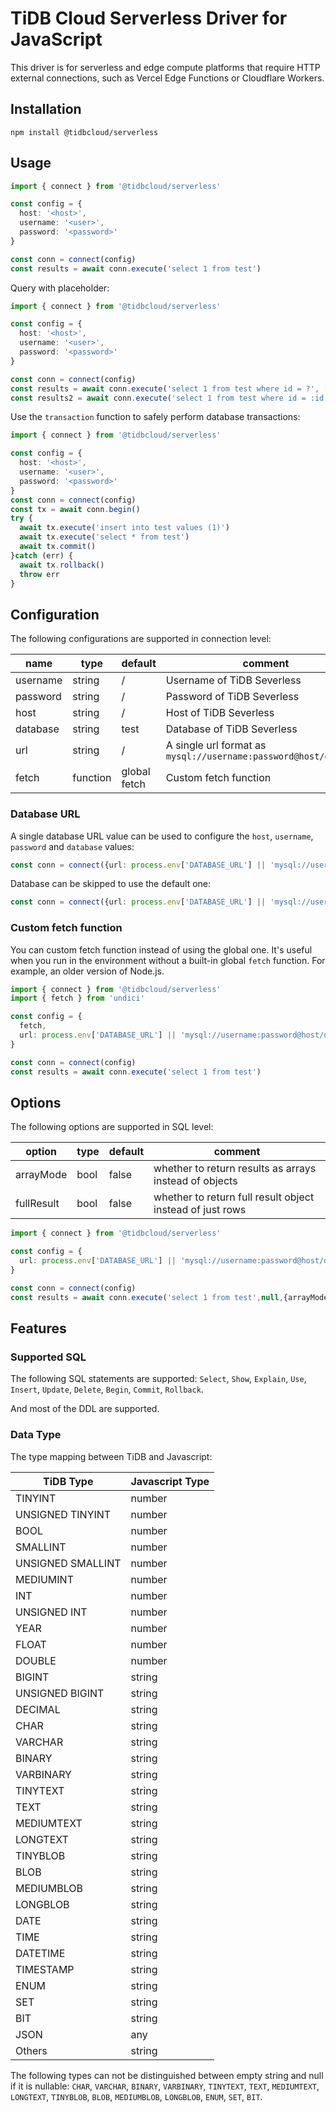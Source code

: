 # TiDB Cloud Serverless Driver for JavaScript

This driver is for serverless and edge compute platforms that require HTTP external connections, such as Vercel Edge Functions or Cloudflare Workers.


## Installation

```
npm install @tidbcloud/serverless
```

## Usage

```ts
import { connect } from '@tidbcloud/serverless'

const config = {
  host: '<host>',
  username: '<user>',
  password: '<password>'
}

const conn = connect(config)
const results = await conn.execute('select 1 from test')
```

Query with placeholder:

```ts
import { connect } from '@tidbcloud/serverless'

const config = {
  host: '<host>',
  username: '<user>',
  password: '<password>'
}

const conn = connect(config)
const results = await conn.execute('select 1 from test where id = ?', [1])
const results2 = await conn.execute('select 1 from test where id = :id', {id:1})
```


Use the `transaction` function to safely perform database transactions:

```ts
import { connect } from '@tidbcloud/serverless'

const config = {
  host: '<host>',
  username: '<user>',
  password: '<password>'
}
const conn = connect(config)
const tx = await conn.begin()
try {
  await tx.execute('insert into test values (1)')
  await tx.execute('select * from test')
  await tx.commit()
}catch (err) {
  await tx.rollback()
  throw err
}
```

## Configuration

The following configurations are supported in connection level:

| name     | type     | default      | comment                                                          |
|----------|----------|--------------|------------------------------------------------------------------|
| username | string   | /            | Username of TiDB Severless                                       |
| password | string   | /            | Password of TiDB Severless                                       |
| host     | string   | /            | Host of TiDB Severless                                           |
| database | string   | test         | Database of TiDB Severless                                       |
| url      | string   | /            | A single url format as `mysql://username:password@host/database` |
| fetch    | function | global fetch | Custom fetch function                                            |

### Database URL

A single database URL value can be used to configure the `host`, `username`, `password` and `database` values:

```ts
const conn = connect({url: process.env['DATABASE_URL'] || 'mysql://username:password@host/database'})
```

Database can be skipped to use the default one:

```ts
const conn = connect({url: process.env['DATABASE_URL'] || 'mysql://username:password@host'})
````

### Custom fetch function

You can custom fetch function instead of using the global one. It's useful when you run in the environment without a built-in global `fetch` function. For example, an older version of Node.js.

```ts
import { connect } from '@tidbcloud/serverless'
import { fetch } from 'undici'

const config = {
  fetch,
  url: process.env['DATABASE_URL'] || 'mysql://username:password@host/database'
}

const conn = connect(config)
const results = await conn.execute('select 1 from test')
```

## Options

The following options are supported in SQL level:

| option     | type | default | comment                                                   |
|------------|------|---------|-----------------------------------------------------------|
| arrayMode  | bool | false   | whether to return results as arrays instead of objects    |
| fullResult | bool | false   | whether to return full result object instead of just rows |


```ts
import { connect } from '@tidbcloud/serverless'

const config = {
  url: process.env['DATABASE_URL'] || 'mysql://username:password@host/database'
}

const conn = connect(config)
const results = await conn.execute('select 1 from test',null,{arrayMode:true,fullResult:true})
```

## Features

### Supported SQL

The following SQL statements are supported:  `Select`, `Show`, `Explain`, `Use`, `Insert`, `Update`, `Delete`, `Begin`, `Commit`, `Rollback`.

And most of the DDL are supported.

### Data Type

The type mapping between TiDB and Javascript:

| TiDB Type         | Javascript Type |
|-------------------|-----------------|
| TINYINT           | number          |
| UNSIGNED TINYINT  | number          |
| BOOL              | number          |
| SMALLINT          | number          |
| UNSIGNED SMALLINT | number          |
| MEDIUMINT         | number          |
| INT               | number          |
| UNSIGNED INT      | number          |
| YEAR              | number          |
| FLOAT             | number          |
| DOUBLE            | number          |
| BIGINT            | string          |
| UNSIGNED BIGINT   | string          |
| DECIMAL           | string          |
| CHAR              | string          |
| VARCHAR           | string          |
| BINARY            | string          |
| VARBINARY         | string          |
| TINYTEXT          | string          |
| TEXT              | string          |
| MEDIUMTEXT        | string          |
| LONGTEXT          | string          |
| TINYBLOB          | string          |
| BLOB              | string          |
| MEDIUMBLOB        | string          |
| LONGBLOB          | string          |
| DATE              | string          |
| TIME              | string          |
| DATETIME          | string          |
| TIMESTAMP         | string          |
| ENUM              | string          |
| SET               | string          |
| BIT               | string          |
| JSON              | any             |
| Others            | string          |

The following types can not be distinguished between empty string and null if it is nullable: `CHAR`, `VARCHAR`, `BINARY`, `VARBINARY`, `TINYTEXT`, `TEXT`, `MEDIUMTEXT`, `LONGTEXT`, `TINYBLOB`, `BLOB`, `MEDIUMBLOB`, `LONGBLOB`, `ENUM`, `SET`, `BIT`.
